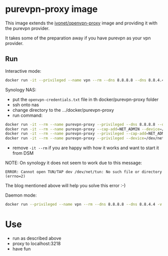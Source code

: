 # purevpn-proxy image

This image extends the [ivonet/openvpn-proxy](../openvpn-proxy/README.md) image and providing it with the purevpn provider.

It takes some of the preparation away if you have purevpn as your vpn provider.

## Run

Interactive mode:

```bash
docker run -it --privileged --name vpn --rm --dns 8.8.8.8 --dns 8.8.4.4 -v $(pwd)/credentials:/credentials -p 3128:3128 ivonet/purevpn-proxy
```
Synology NAS:
* put the `openvpn-credentials.txt` file in th docker/purevpn-proxy folder
* ssh onto nas
* change directory to the .../docker/purevpn-proxy
* run command:

```bash
docker run -it --rm --name purevpn-proxy --privileged --dns 8.8.8.8 --dns 8.8.4.4 -v $(pwd):/credentials -p 3128:3128 ivonet/purevpn-proxy
docker run -it --rm --name purevpn-proxy --cap-add=NET_ADMIN --device=/dev/net/tun --dns 8.8.8.8 --dns 8.8.4.4 -v $(pwd):/credentials -p 3128:3128 ivonet/purevpn-proxy
docker run -it --rm --name purevpn-proxy --privileged --cap-add=NET_ADMIN --device=/dev/net/tun --dns 8.8.8.8 --dns 8.8.4.4 -v $(pwd):/credentials -p 3128:3128 ivonet/purevpn-proxy
docker run -it --rm --name purevpn-proxy --privileged --device=/dev/net/tun --dns 8.8.8.8 --dns 8.8.4.4 -v $(pwd):/credentials -p 3128:3128 ivonet/purevpn-proxy
```
* remove `-it --rm` if you are happy with how it works and want to start it from DSM

NOTE: On synology it does not seem to work due to this message:

```text
ERROR: Cannot open TUN/TAP dev /dev/net/tun: No such file or directory (errno=2)
```

The blog mentioned above will help you solve this error :-)

Daemon mode:

```bash
docker run --privileged --name vpn --rm --dns 8.8.8.8 --dns 8.8.4.4 -v $(pwd)/credentials:/credentials -p 3128:3128 ivonet/purevpn-proxy
```

# Use

* run as described above
* proxy to localhost:3218 
* have fun
